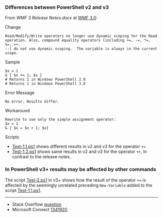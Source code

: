 
### Differences between PowerShell v2 and v3

From *WMF 3 Release Notes.docx* at [WMF 3.0](https://www.microsoft.com/en-gb/download/details.aspx?id=34595):

Change

    Read/Modify/Write operators no longer use dynamic scoping for the Read
    operation. Also, compound equality operators (including +=, -=, *=, %=, ++,
    --) do not use dynamic scoping.  The variable is always in the current scope.

Sample

    $x = 1
    & { $x += 1; $x }
    # Returns 2 in Windows PowerShell 2.0
    # Returns 1 in Windows PowerShell 3.0

Error Message

    No error. Results differ.

Workaround

    Rewrite to use only the simple assignment operator:
    $x = 1
    & { $x = $x + 1; $x}

Scripts

- [Test-1.1.ps1](Test-1.1.ps1) shows different results in v2 and v3 for the operator `+=`.
- [Test-1.2.ps1](Test-1.2.ps1) shows same results in v2 and v3 for the operator `++`, in contrast to the release notes.

### In PowerShell v3+ results may be affected by other commands

The script [Test-2.ps1](Test-2.ps1) in v3+ shows how the result of the operator
`+=` is affected by the seemingly unrelated preceding `New-Variable` added to
the script [Test-1.1.ps1](Test-1.1.ps1).

---

- Stack Overflow [question](http://stackoverflow.com/q/30290555/323582)
- Microsoft Connect [1341920](https://connect.microsoft.com/PowerShell/feedback/details/1341920)
